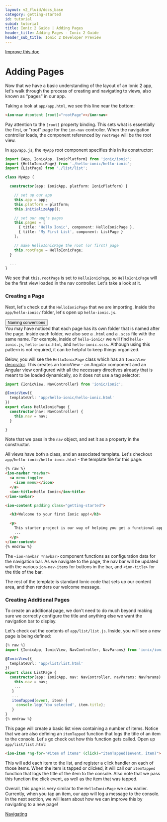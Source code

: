 ```yaml
---
layout: v2_fluid/docs_base
category: getting-started
id: tutorial
subid: tutorial
title: Ionic 2 Guide | Adding Pages
header_title: Adding Pages - Ionic 2 Guide
header_sub_title: Ionic 2 Developer Preview
---
```

<div class="improve-docs">
  <a href='https://github.com/driftyco/ionic-site/edit/ionic2/docs/v2/guide/adding-pages/index.md'>
    Improve this doc
  </a>
</div>

<h1 class="title">Adding Pages</h1>


Now that we have a basic understanding of the layout of an Ionic 2 app, let's walk through the process of
creating and navigating to views, also known as "pages" in our app.

Taking a look at `app/app.html`, we see this line near the bottom:

```html
<ion-nav #content [root]="rootPage"></ion-nav>
```

Pay attention to the `[root]` property binding. This sets what is essentially the
first, or "root" page for the `ion-nav` controller. When the navigation controller loads, the component referenced by `rootPage` will be the root view.

In `app/app.js`, the `MyApp` root component specifies this in its constructor:

```ts
import {App, IonicApp, IonicPlatform} from 'ionic/ionic';
import {HelloIonicPage} from './hello-ionic/hello-ionic';
import {ListPage} from './list/list';

class MyApp {

  constructor(app: IonicApp, platform: IonicPlatform) {

    // set up our app
    this.app = app;
    this.platform = platform;
    this.initializeApp();

    // set our app's pages
    this.pages = [
      { title: 'Hello Ionic', component: HelloIonicPage },
      { title: 'My First List', component: ListPage }
    ];

    // make HelloIonicPage the root (or first) page
    this.rootPage = HelloIonicPage;
  }

  ...
}

```

We see that `this.rootPage` is set to `HelloIonicPage`, so `HelloIonicPage` will be the first view loaded in the nav controller. Let's take a look at it.

### Creating a Page

Next, let's check out the `HelloIonicPage` that we are importing. Inside the `app/hello-ionic/` folder, let's open up `hello-ionic.js`.

<button type="button" class="btn btn-primary btn-sm" data-toggle="collapse" data-target="#naming-conventions">
  Naming conventions
</button>

<div id="naming-conventions" class="collapse well">
You may have noticed that each page has its own folder that is named after the page. Inside each folder, we also see a <code>.html</code> and a <code>.scss</code> file with the same name. For example, inside of <code>hello-ionic/</code> we will find <code>hello-ionic.js</code>, <code>hello-ionic.html</code>, and <code>hello-ionic.scss</code>. Although using this pattern is not required, it can be helpful to keep things organized.
</div>


Below, you will see the `HelloIonicPage` class which has an `IonicView` [decorator](../../../resources/what-is/#decorators). This creates an IonicView - an Angular component and an Angular view configured with all the necessary directives already that is meant to be loaded dynamically, so it does not use a tag selector:

```ts
import {IonicView, NavController} from 'ionic/ionic';

@IonicView({
  templateUrl: 'app/hello-ionic/hello-ionic.html'
})
export class HelloIonicPage {
  constructor(nav: NavController) {
    this.nav = nav;
  }

}
```

Note that we pass in the `nav` object, and set it as a property in the constructor.

All views have both a class, and an associated template. Let's checkout `app/hello-ionic/hello-ionic.html` - the template file for this page:

```html
{% raw %}
<ion-navbar *navbar>
  <a menu-toggle>
    <icon menu></icon>
  </a>
  <ion-title>Hello Ionic</ion-title>
</ion-navbar>

<ion-content padding class="getting-started">

  <h3>Welcome to your first Ionic app!</h3>

  <p>
    This starter project is our way of helping you get a functional app running in record time.
    ...
  </p>
</ion-content>
{% endraw %}
```

The `<ion-navbar *navbar>` component functions as configuration
data for the navigation bar. As we navigate to the page, the nav bar will be updated with the
various `ion-nav-items` for buttons in the bar, and `<ion-title>` for the title of the bar.

The rest of the template is standard Ionic code that sets up our content area, and then
renders our welcome message.

### Creating Additional Pages

To create an additional page, we don't need to do much beyond making sure we correctly configure the title and anything else we want the navigation bar to display.

Let's check out the contents of `app/list/list.js`. Inside, you will see a new page is being defined:

```ts
{% raw %}
import {IonicApp, IonicView, NavController, NavParams} from 'ionic/ionic';

@IonicView({
  templateUrl: 'app/list/list.html'
})
export class ListPage {
  constructor(app: IonicApp, nav: NavController, navParams: NavParams) {
    this.nav = nav;
    ...
   }
   ...
   itemTapped(event, item) {
     console.log('You selected', item.title);
   }
}
{% endraw %}
```

This page will create a basic list view containing a number of items. Notice that we are also defining an `itemTapped` function that logs the title of an item to the console. Let's go check out how this function gets called. Open up `app/list/list.html`:

```html
<ion-item *ng-for="#item of items" (click)="itemTapped($event, item)">
```

This will add each item to the list, and register a click handler on each of those items. When the item is tapped or clicked, it will call our `itemTapped` function that logs the title of the item to the console. Also note that we pass this function the click event, as well as the item that was tapped.

Overall, this page is very similar to the `HelloIonicPage` we saw earlier. Currently, when you tap an item, our app will log a message to the console. In the next section, we will learn about how we can improve this by navigating to a new page!

<a href="../navigation/" class="btn btn-primary">Navigating</a>
